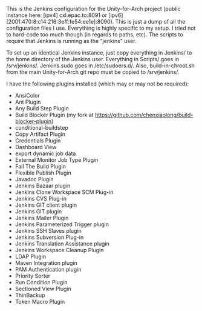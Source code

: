 This is the Jenkins configuration for the Unity-for-Arch project (public instance here: [ipv4] cxl.epac.to:8091 or [ipv6] [2001:470:8:c14:216:3eff:fe54:ee1e]:8090). This is just a dump of all the configuration files I use. Everything is highly specific to my setup. I tried not to hard-code too much though (in regards to paths, etc). The scripts to require that Jenkins is running as the "jenkins" user.

To set up an identical Jenkins instance, just copy everything in Jenkins/ to the home directory of the Jenkins user. Everything in Scripts/ goes in /srv/jenkins/. Jenkins.sudo goes in /etc/sudoers.d/. Also, build-in-chroot.sh from the main Unity-for-Arch git repo must be copied to /srv/jenkins/.

I have the following plugins installed (which may or may not be required):

* AnsiColor
* Ant Plugin
* Any Build Step Plugin
* Build Blocker Plugin (my fork at https://github.com/chenxiaolong/build-blocker-plugin)
* conditional-buildstep
* Copy Artifact Plugin
* Credentials Plugin
* Dashboard View
* export dynamic job data
* External Monitor Job Type Plugin
* Fail The Build Plugin
* Flexible Publish Plugin
* Javadoc Plugin
* Jenkins Bazaar plugin
* Jenkins Clone Workspace SCM Plug-in
* Jenkins CVS Plug-in
* Jenkins GIT client plugin
* Jenkins GIT plugin
* Jenkins Mailer Plugin
* Jenkins Parameterized Trigger plugin
* Jenkins SSH Slaves plugin
* Jenkins Subversion Plug-in
* Jenkins Translation Assistance plugin
* Jenkins Workspace Cleanup Plugin
* LDAP Plugin
* Maven Integration plugin
* PAM Authentication plugin
* Priority Sorter
* Run Condition Plugin
* Sectioned View Plugin
* ThinBackup
* Token Macro Plugin
